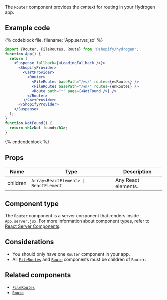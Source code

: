 The `Router` component provides the context for routing in your Hydrogen app.

## Example code

{% codeblock file, filename: 'App.server.jsx' %}

```jsx
import {Router, FileRoutes, Route} from '@shopify/hydrogen';
function App() {
  return (
    <Suspense fallback={<LoadingFallback />}>
      <ShopifyProvider>
        <CartProvider>
          <Router>
            <FileRoutes basePath="/es/" routes={esRoutes} />
            <FileRoutes basePath="/en/" routes={enRoutes} />
            <Route path="*" page={<NotFound />} />
          </Router>
        </CartProvider>
      </ShopifyProvider>
    </Suspense>
  );
}
function NotFound() {
  return <h1>Not found</h1>;
}
```

{% endcodeblock %}

## Props

| Name     | Type                                                         | Description         |
| -------- | ------------------------------------------------------------ | ------------------- |
| children | <code>Array&#60;ReactElement&#62; &#124; ReactElement</code> | Any React elements. |

## Component type

The `Router` component is a server component that renders inside `App.server.jsx`. For more information about component types, refer to [React Server Components](/custom-storefronts/hydrogen/framework/react-server-components).

## Considerations

- You should only have one `Router` component in your app.
- All [`FileRoutes`](/api/hydrogen/components/framework/fileroutes) and [`Route`](/api/hydrogen/components/framework/route) components must be children of `Router`.

## Related components

- [`FileRoutes`](/api/hydrogen/components/framework/fileroutes)
- [`Route`](/api/hydrogen/components/framework/route)
